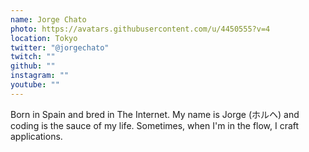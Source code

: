 ```yaml
---
name: Jorge Chato
photo: https://avatars.githubusercontent.com/u/4450555?v=4
location: Tokyo
twitter: "@jorgechato"
twitch: ""
github: ""
instagram: ""
youtube: ""
---
```


Born in Spain and bred in The Internet.
My name is Jorge (ホルヘ) and coding is the sauce of my life.
Sometimes, when I'm in the flow, I craft applications.

